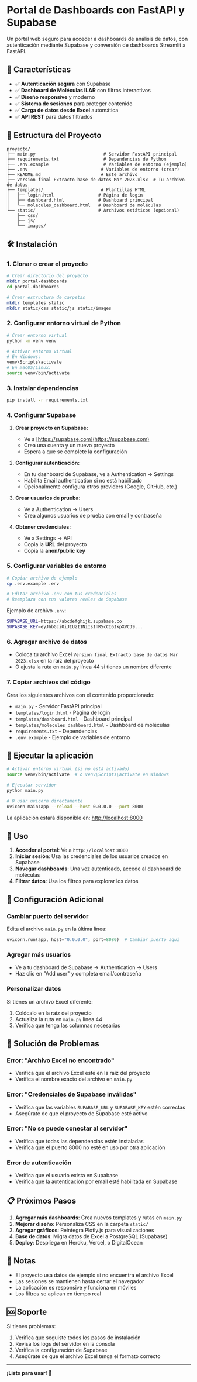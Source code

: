 # Portal de Dashboards con FastAPI y Supabase

Un portal web seguro para acceder a dashboards de análisis de datos, con autenticación mediante Supabase y conversión de dashboards Streamlit a FastAPI.

## 🚀 Características

- ✅ **Autenticación segura** con Supabase
- ✅ **Dashboard de Moléculas ILAR** con filtros interactivos
- ✅ **Diseño responsive** y moderno
- ✅ **Sistema de sesiones** para proteger contenido
- ✅ **Carga de datos desde Excel** automática
- ✅ **API REST** para datos filtrados

## 📁 Estructura del Proyecto

```
proyecto/
├── main.py                          # Servidor FastAPI principal
├── requirements.txt                 # Dependencias de Python
├── .env.example                     # Variables de entorno (ejemplo)
├── .env                            # Variables de entorno (crear)
├── README.md                       # Este archivo
├── Version final Extracto base de datos Mar 2023.xlsx  # Tu archivo de datos
├── templates/                      # Plantillas HTML
│   ├── login.html                 # Página de login
│   ├── dashboard.html             # Dashboard principal
│   └── molecules_dashboard.html   # Dashboard de moléculas
└── static/                        # Archivos estáticos (opcional)
    ├── css/
    ├── js/
    └── images/
```

## 🛠️ Instalación

### 1. Clonar o crear el proyecto

```bash
# Crear directorio del proyecto
mkdir portal-dashboards
cd portal-dashboards

# Crear estructura de carpetas
mkdir templates static
mkdir static/css static/js static/images
```

### 2. Configurar entorno virtual de Python

```bash
# Crear entorno virtual
python -m venv venv

# Activar entorno virtual
# En Windows:
venv\Scripts\activate
# En macOS/Linux:
source venv/bin/activate
```

### 3. Instalar dependencias

```bash
pip install -r requirements.txt
```

### 4. Configurar Supabase

1. **Crear proyecto en Supabase:**
   - Ve a [https://supabase.com](https://supabase.com)
   - Crea una cuenta y un nuevo proyecto
   - Espera a que se complete la configuración

2. **Configurar autenticación:**
   - En tu dashboard de Supabase, ve a Authentication → Settings
   - Habilita Email authentication si no está habilitado
   - Opcionalmente configura otros providers (Google, GitHub, etc.)

3. **Crear usuarios de prueba:**
   - Ve a Authentication → Users
   - Crea algunos usuarios de prueba con email y contraseña

4. **Obtener credenciales:**
   - Ve a Settings → API
   - Copia la **URL** del proyecto
   - Copia la **anon/public key**

### 5. Configurar variables de entorno

```bash
# Copiar archivo de ejemplo
cp .env.example .env

# Editar archivo .env con tus credenciales
# Reemplaza con tus valores reales de Supabase
```

Ejemplo de archivo `.env`:
```bash
SUPABASE_URL=https://abcdefghijk.supabase.co
SUPABASE_KEY=eyJhbGciOiJIUzI1NiIsInR5cCI6IkpXVCJ9...
```

### 6. Agregar archivo de datos

- Coloca tu archivo Excel `Version final Extracto base de datos Mar 2023.xlsx` en la raíz del proyecto
- O ajusta la ruta en `main.py` línea 44 si tienes un nombre diferente

### 7. Copiar archivos del código

Crea los siguientes archivos con el contenido proporcionado:

- `main.py` - Servidor FastAPI principal
- `templates/login.html` - Página de login
- `templates/dashboard.html` - Dashboard principal  
- `templates/molecules_dashboard.html` - Dashboard de moléculas
- `requirements.txt` - Dependencias
- `.env.example` - Ejemplo de variables de entorno

## 🚀 Ejecutar la aplicación

```bash
# Activar entorno virtual (si no está activado)
source venv/bin/activate  # o venv\Scripts\activate en Windows

# Ejecutar servidor
python main.py

# O usar uvicorn directamente
uvicorn main:app --reload --host 0.0.0.0 --port 8000
```

La aplicación estará disponible en: [http://localhost:8000](http://localhost:8000)

## 👤 Uso

1. **Acceder al portal**: Ve a `http://localhost:8000`
2. **Iniciar sesión**: Usa las credenciales de los usuarios creados en Supabase
3. **Navegar dashboards**: Una vez autenticado, accede al dashboard de moléculas
4. **Filtrar datos**: Usa los filtros para explorar los datos

## 🔧 Configuración Adicional

### Cambiar puerto del servidor

Edita el archivo `main.py` en la última línea:
```python
uvicorn.run(app, host="0.0.0.0", port=8080)  # Cambiar puerto aquí
```

### Agregar más usuarios

- Ve a tu dashboard de Supabase → Authentication → Users
- Haz clic en "Add user" y completa email/contraseña

### Personalizar datos

Si tienes un archivo Excel diferente:
1. Colócalo en la raíz del proyecto
2. Actualiza la ruta en `main.py` línea 44
3. Verifica que tenga las columnas necesarias

## 🐛 Solución de Problemas

### Error: "Archivo Excel no encontrado"
- Verifica que el archivo Excel esté en la raíz del proyecto
- Verifica el nombre exacto del archivo en `main.py`

### Error: "Credenciales de Supabase inválidas"
- Verifica que las variables `SUPABASE_URL` y `SUPABASE_KEY` estén correctas
- Asegúrate de que el proyecto de Supabase esté activo

### Error: "No se puede conectar al servidor"
- Verifica que todas las dependencias estén instaladas
- Verifica que el puerto 8000 no esté en uso por otra aplicación

### Error de autenticación
- Verifica que el usuario exista en Supabase
- Verifica que la autenticación por email esté habilitada en Supabase

## 📋 Próximos Pasos

1. **Agregar más dashboards**: Crea nuevos templates y rutas en `main.py`
2. **Mejorar diseño**: Personaliza CSS en la carpeta `static/`
3. **Agregar gráficos**: Reintegra Plotly.js para visualizaciones
4. **Base de datos**: Migra datos de Excel a PostgreSQL (Supabase)
5. **Deploy**: Despliega en Heroku, Vercel, o DigitalOcean

## 📝 Notas

- El proyecto usa datos de ejemplo si no encuentra el archivo Excel
- Las sesiones se mantienen hasta cerrar el navegador
- La aplicación es responsive y funciona en móviles
- Los filtros se aplican en tiempo real

## 🆘 Soporte

Si tienes problemas:
1. Verifica que seguiste todos los pasos de instalación
2. Revisa los logs del servidor en la consola
3. Verifica la configuración de Supabase
4. Asegúrate de que el archivo Excel tenga el formato correcto

---

**¡Listo para usar!** 🎉